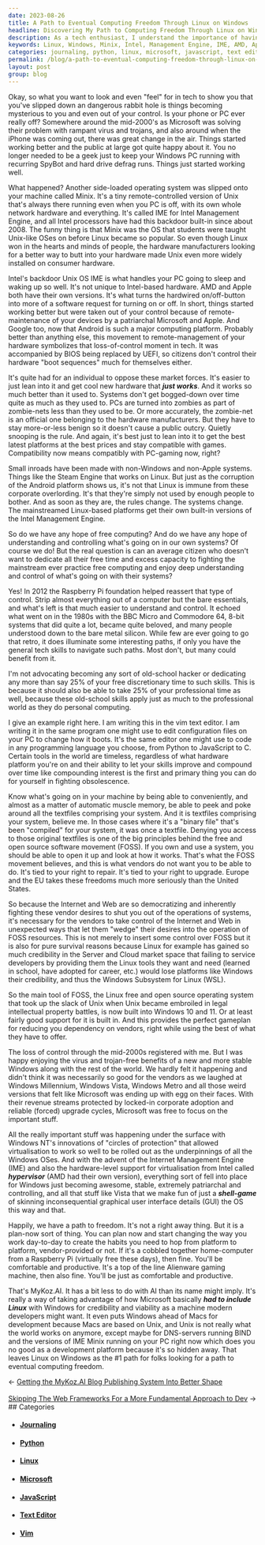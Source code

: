 ```yaml
---
date: 2023-08-26
title: A Path to Eventual Computing Freedom Through Linux on Windows
headline: Discovering My Path to Computing Freedom Through Linux on Windows
description: As a tech enthusiast, I understand the importance of having control over my computing experience. I've seen how the industry has shifted away from user control, but I believe that Linux on Windows can help us reclaim our freedom. With the right tools, we can take advantage of Microsoft's inclusion of Linux to be more productive and regain the control we lost. MyKoz.AI is a great way to start the journey to eventual computing freedom.
keywords: Linux, Windows, Minix, Intel, Management Engine, IME, AMD, Apple, Android, UEFI, BIOS, Steam Engine, Raspberry Pi, BBC Micro, Commodore 64, 8-bit, Vim, Text Editor, Configuration Files, Programming Language, Python, JavaScript, C, Free and Open Source Software, FOSS, Right to Repair, Right to Upgrade, EU, Server, Cloud, Zombie-nets, Market Forces, Hardware Platform, Games, Compiling, Binary Files,
categories: journaling, python, linux, microsoft, javascript, text editor, vim
permalink: /blog/a-path-to-eventual-computing-freedom-through-linux-on-windows/
layout: post
group: blog
---
```



Okay, so what you want to look and even "feel" for in tech to show you that
you've slipped down an dangerous rabbit hole is things becoming mysterious to
you and even out of your control. Is your phone or PC ever really off?
Somewhere around the mid-2000's as Microsoft was solving their problem with
rampant virus and trojans, and also around when the iPhone was coming out,
there was great change in the air. Things started working better and the public
at large got quite happy about it. You no longer needed to be a geek just to
keep your Windows PC running with recurring SpyBot and hard drive defrag runs.
Things just started working well. 

What happened? Another side-loaded operating system was slipped onto your
machine called Minix. It's a tiny remote-controlled version of Unix that's
always there running even when you PC is off, with its own whole network
hardware and everything. It's called IME for Intel Management Engine, and all
Intel processors have had this backdoor built-in since about 2008. The funny
thing is that Minix was the OS that students were taught Unix-like OSes on
before Linux became so popular. So even though Linux won in the hearts and
minds of people, the hardware manufacturers looking for a better way to butt
into your hardware made Unix even more widely installed on consumer hardware.

Intel's backdoor Unix OS IME is what handles your PC going to sleep and waking
up so well. It's not unique to Intel-based hardware. AMD and Apple both have
their own versions. It's what turns the hardwired on/off-button into more of a
software request for turning on or off. In short, things started working better
but were taken out of your control because of remote-maintenance of your
devices by a patriarchal Microsoft and Apple. And Google too, now that Android
is such a major computing platform. Probably better than anything else, this
movement to remote-management of your hardware symbolizes that loss-of-control
moment in tech. It was accompanied by BIOS being replaced by UEFI, so citizens
don't control their hardware "boot sequences" much for themselves either.

It's quite had for an individual to oppose these market forces. It's easier to
just lean into it and get cool new hardware that ***just works***. And it works
so much better than it used to. Systems don't get bogged-down over time quite
as much as they used to. PCs are turned into zombies as part of zombie-nets
less than they used to be. Or more accurately, the zombie-net is an official
one belonging to the hardware manufacturers. But they have to stay more-or-less
benign so it doesn't cause a public outcry. Quietly snooping is the rule. And
again, it's best just to lean into it to get the best latest platforms at the
best prices and stay compatible with games. Compatibility now means compatibly
with PC-gaming now, right?

Small inroads have been made with non-Windows and non-Apple systems. Things
like the Steam Engine that works on Linux. But just as the corruption of the
Android platform shows us, it's not that Linux is immune from these corporate
overlording. It's that they're simply not used by enough people to bother. And
as soon as they are, the rules change. The systems change. The mainstreamed
Linux-based platforms get their own built-in versions of the Intel Management
Engine.

So do we have any hope of free computing? And do we have any hope of
understanding and controlling what's going on in our own systems? Of course we
do! But the real question is can an average citizen who doesn't want to
dedicate all their free time and excess capacity to fighting the mainstream
ever practice free computing and enjoy deep understanding and control of what's
going on with their systems?

Yes! In 2012 the Raspberry Pi foundation helped reassert that type of control.
Strip almost everything out of a computer but the bare essentials, and what's
left is that much easier to understand and control. It echoed what went on in
the 1980s with the BBC Micro and Commodore 64, 8-bit systems that did quite a
lot, became quite beloved, and many people understood down to the bare metal
silicon. While few are ever going to go that retro, it does illuminate some
interesting paths, if only you have the general tech skills to navigate such
paths. Most don't, but many could benefit from it.

I'm not advocating becoming any sort of old-school hacker or dedicating any
more than say 25% of your free discretionary time to such skills. This is
because it should also be able to take 25% of your professional time as well,
because these old-school skills apply just as much to the professional world as
they do personal computing.

I give an example right here. I am writing this in the vim text editor. I am
writing it in the same program one might use to edit configuration files on
your PC to change how it boots. It's the same editor one might use to code in
any programming language you choose, from Python to JavaScript to C. Certain
tools in the world are timeless, regardless of what hardware platform you're on
and their ability to let your skills improve and compound over time like
compounding interest is the first and primary thing you can do for yourself in
fighting obsolescence.

Know what's going on in your machine by being able to conveniently, and almost
as a matter of automatic muscle memory, be able to peek and poke around all the
textfiles comprising your system. And it is textfiles comprising your system,
believe me. In those cases where it's a "binary file" that's been "compiled"
for your system, it was once a textfile. Denying you access to those original
textfiles is one of the big principles behind the free and open source software
movement (FOSS). If you own and use a system, you should be able to open it up
and look at how it works. That's what the FOSS movement believes, and this is
what vendors do not want you to be able to do. It's tied to your right to
repair. It's tied to your right to upgrade. Europe and the EU takes these
freedoms much more seriously than the United States.

So because the Internet and Web are so democratizing and inherently fighting
these vendor desires to shut you out of the operations of systems, it's
necessary for the vendors to take control of the Internet and Web in unexpected
ways that let them "wedge" their desires into the operation of FOSS resources.
This is not merely to insert some control over FOSS but it is also for pure
survival reasons because Linux for example has gained so much credibility in
the Server and Cloud market space that failing to service developers by
providing them the Linux tools they want and need (learned in school, have
adopted for career, etc.) would lose platforms like Windows their credibility,
and thus the Windows Subsystem for Linux (WSL).

So the main tool of FOSS, the Linux free and open source operating system that
took up the slack of Unix when Unix became embroiled in legal intellectual
property battles, is now built into Windows 10 and 11. Or at least fairly good
support for it is built in. And this provides the perfect gameplan for reducing
you dependency on vendors, right while using the best of what they have to
offer.

The loss of control through the mid-2000s registered with me. But I was happy
enjoying the virus and trojan-free benefits of a new and more stable Windows
along with the rest of the world. We hardly felt it happening and didn't think
it was necessarily so good for the vendors as we laughed at Windows Millennium,
Windows Vista, Windows Metro and all those weird versions that felt like
Microsoft was ending up with egg on their faces. With their revenue streams
protected by locked-in corporate adoption and reliable (forced) upgrade cycles,
Microsoft was free to focus on the important stuff.

All the really important stuff was happening under the surface with Windows
NT's innovations of "circles of protection" that allowed virtualisation to work
so well to be rolled out as the underpinnings of all the Windows OSes. And with
the advent of the Internet Management Engine (IME) and also the hardware-level
support for virtualisation from Intel called ***hypervisor*** (AMD had their
own version), everything sort of fell into place for Windows just becoming
awesome, stable, extremely patriarchal and controlling, and all that stuff like
Vista that we make fun of just a ***shell-game*** of skinning inconsequential
graphical user interface details (GUI) the OS this way and that.

Happily, we have a path to freedom. It's not a right away thing. But it is a
plan-now sort of thing. You can plan now and start changing the way you work
day-to-day to create the habits you need to hop from platform to platform,
vendor-provided or not. If it's a cobbled together home-computer from a
Raspberry Pi (virtually free these days), then fine. You'll be comfortable and
productive. It's a top of the line Alienware gaming machine, then also fine.
You'll be just as comfortable and productive. 

That's MyKoz.AI. It has a bit less to do with AI than its name might imply.
It's really a way of taking advantage of how Microsoft basically ***had to
include Linux*** with Windows for credibility and viability as a machine modern
developers might want. It even puts Windows ahead of Macs for development
because Macs are based on Unix, and Unix is not really what the world works on
anymore, except maybe for DNS-servers running BIND and the versions of IME
Minix running on your PC right now which does you no good as a development
platform because it's so hidden away. That leaves Linux on Windows as the #1
path for folks looking for a path to eventual computing freedom.








<div class="arrow-links"><div class="post-nav-prev"><span class="arrow">&larr;&nbsp;</span><a href="/blog/getting-the-mykoz-ai-blog-publishing-system-into-better-shape/">Getting the MyKoz.AI Blog Publishing System Into Better Shape</a></div> &nbsp; <div class="post-nav-next"><a href="/blog/skipping-the-web-frameworks-for-a-more-fundamental-approach-to-dev/">Skipping The Web Frameworks For a More Fundamental Approach to Dev</a><span class="arrow">&nbsp;&rarr;</span></div></div>
## Categories

<ul>
<li><h4><a href='/journaling/'>Journaling</a></h4></li>
<li><h4><a href='/python/'>Python</a></h4></li>
<li><h4><a href='/linux/'>Linux</a></h4></li>
<li><h4><a href='/microsoft/'>Microsoft</a></h4></li>
<li><h4><a href='/javascript/'>JavaScript</a></h4></li>
<li><h4><a href='/text-editor/'>Text Editor</a></h4></li>
<li><h4><a href='/vim/'>Vim</a></h4></li></ul>